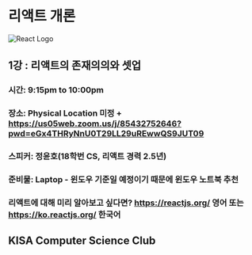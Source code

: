 # 리액트 개론 
![React Logo](https://upload.wikimedia.org/wikipedia/commons/thumb/a/a7/React-icon.svg/1280px-React-icon.svg.png)
## 1강 : 리액트의 존재의의와 셋업
### 시간: 9:15pm to 10:00pm
### 장소: Physical Location 미정 + https://us05web.zoom.us/j/85432752646?pwd=eGx4THRyNnU0T29LL29uREwwQS9JUT09
### 스피커: 정윤호(18학번 CS, 리액트 경력 2.5년)
### 준비물: Laptop - 윈도우 기준일 예정이기 때문에 윈도우 노트북 추천
### 리액트에 대해 미리 알아보고 싶다면? https://reactjs.org/ 영어 또는 https://ko.reactjs.org/ 한국어
## KISA Computer Science Club
